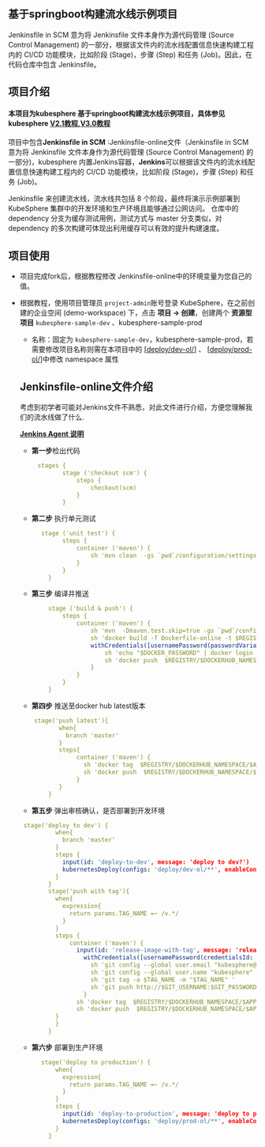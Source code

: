 ## 基于springboot构建流水线示例项目

Jenkinsfile in SCM 意为将 Jenkinsfile 文件本身作为源代码管理 (Source Control Management) 的一部分，根据该文件内的流水线配置信息快速构建工程内的 CI/CD 功能模块，比如阶段 (Stage)，步骤 (Step) 和任务 (Job)。因此，在代码仓库中包含 Jenkinsfile。

## 项目介绍 

#### 本项目为kubesphere 基于springboot构建流水线示例项目，具体参见kubesphere  [V2.1教程](https://v2-1.docs.kubesphere.io/docs/zh-CN/quick-start/devops-online/),[V3.0教程](https://kubesphere.com.cn/docs/devops-user-guide/how-to-use/create-a-pipeline-using-jenkinsfile/)

项目中包含**Jenkinsfile in SCM** :Jenkinsfile-online文件（Jenkinsfile in SCM 意为将 Jenkinsfile 文件本身作为源代码管理 (Source Control Management) 的一部分)，kubesphere 内置Jenkins容器，**Jenkins**可以根据该文件内的流水线配置信息快速构建工程内的 CI/CD 功能模块，比如阶段 (Stage)，步骤 (Step) 和任务 (Job)。

 Jenkinsfile 来创建流水线，流水线共包括 8 个阶段，最终将演示示例部署到 KubeSphere 集群中的开发环境和生产环境且能够通过公网访问。 仓库中的 dependency 分支为缓存测试用例，测试方式与 master 分支类似，对 dependency 的多次构建可体现出利用缓存可以有效的提升构建速度。

## 项目使用

* 项目完成fork后，根据教程修改 Jenkinsfile-online中的环境变量为您自己的值。



* 根据教程，使用项目管理员 `project-admin`账号登录 KubeSphere，在之前创建的企业空间 (demo-workspace) 下，点击 **项目 → 创建**，创建两个 **资源型项目** `kubesphere-sample-dev` 、kubesphere-sample-prod

  * 名称：固定为 `kubesphere-sample-dev`，kubesphere-sample-prod，若需要修改项目名称则需在本项目中的 [[deploy/dev-ol/](deploy/dev-ol/)] 、 [[deploy/prod-ol/](deploy/prod-ol/)]中修改 namespace 属性

  ##   Jenkinsfile-online文件介绍

  考虑到初学者可能对Jenkins文件不熟悉，对此文件进行介绍，方便您理解我们的流水线做了什么.

  **[Jenkins Agent 说明]( https://v2-1.docs.kubesphere.io/docs/zh-CN/devops/jenkins-agent/)**

  * **第一步**检出代码

  ```yaml
       stages {
              stage ('checkout scm') {
                  steps {
                      checkout(scm)
                  }
              }
  ```

  * **第二步** 执行单元测试

  ```yaml
        stage ('unit test') {
              steps {
                  container ('maven') {
                      sh 'mvn clean  -gs `pwd`/configuration/settings.xml test'
                  }
              }
          }
  ```

  * **第三步** 编译并推送

  ```yaml
          stage ('build & push') {
              steps {
                  container ('maven') {
                      sh 'mvn  -Dmaven.test.skip=true -gs `pwd`/configuration/settings.xml clean package'
                      sh 'docker build -f Dockerfile-online -t $REGISTRY/$DOCKERHUB_NAMESPACE/$APP_NAME:SNAPSHOT-$BRANCH_NAME-$BUILD_NUMBER .'
                      withCredentials([usernamePassword(passwordVariable : 'DOCKER_PASSWORD' ,usernameVariable : 'DOCKER_USERNAME' ,credentialsId : "$DOCKER_CREDENTIAL_ID" ,)]) {
                          sh 'echo "$DOCKER_PASSWORD" | docker login $REGISTRY -u "$DOCKER_USERNAME" --password-stdin'
                          sh 'docker push  $REGISTRY/$DOCKERHUB_NAMESPACE/$APP_NAME:SNAPSHOT-$BRANCH_NAME-$BUILD_NUMBER'
                      }
                  }
              }
          }
  ```

    * **第四步** 推送至docker hub latest版本

  ```yaml
      stage('push latest'){
             when{
               branch 'master'
             }
             steps{
                  container ('maven') {
                    sh 'docker tag  $REGISTRY/$DOCKERHUB_NAMESPACE/$APP_NAME:SNAPSHOT-$BRANCH_NAME-$BUILD_NUMBER $REGISTRY/$DOCKERHUB_NAMESPACE/$APP_NAME:latest '
                    sh 'docker push  $REGISTRY/$DOCKERHUB_NAMESPACE/$APP_NAME:latest '
                  }
             }
          }
  
  ```

    * **第五步** 弹出审核确认，是否部署到开发环境

  ```yaml
   stage('deploy to dev') {
            when{
              branch 'master'
            }
            steps {
              input(id: 'deploy-to-dev', message: 'deploy to dev?')
              kubernetesDeploy(configs: 'deploy/dev-ol/**', enableConfigSubstitution: true, kubeconfigId: "$KUBECONFIG_CREDENTIAL_ID")
            }
          }
          stage('push with tag'){
            when{
              expression{
                return params.TAG_NAME =~ /v.*/
              }
            }
            steps {
                container ('maven') {
                  input(id: 'release-image-with-tag', message: 'release image with tag?')
                    withCredentials([usernamePassword(credentialsId: "$GITHUB_CREDENTIAL_ID", passwordVariable: 'GIT_PASSWORD', usernameVariable: 'GIT_USERNAME')]) {
                      sh 'git config --global user.email "kubesphere@yunify.com" '
                      sh 'git config --global user.name "kubesphere" '
                      sh 'git tag -a $TAG_NAME -m "$TAG_NAME" '
                      sh 'git push http://$GIT_USERNAME:$GIT_PASSWORD@github.com/$GITHUB_ACCOUNT/devops-java-sample.git --tags --ipv4'
                    }
                  sh 'docker tag  $REGISTRY/$DOCKERHUB_NAMESPACE/$APP_NAME:SNAPSHOT-$BRANCH_NAME-$BUILD_NUMBER $REGISTRY/$DOCKERHUB_NAMESPACE/$APP_NAME:$TAG_NAME '
                  sh 'docker push  $REGISTRY/$DOCKERHUB_NAMESPACE/$APP_NAME:$TAG_NAME '
            }
            }
          }
  ```

    * **第六步** 部署到生产环境

  ```yaml
        stage('deploy to production') {
            when{
              expression{
                return params.TAG_NAME =~ /v.*/
              }
            }
            steps {
              input(id: 'deploy-to-production', message: 'deploy to production?')
              kubernetesDeploy(configs: 'deploy/prod-ol/**', enableConfigSubstitution: true, kubeconfigId: "$KUBECONFIG_CREDENTIAL_ID")
            }
          }
  ```

  
